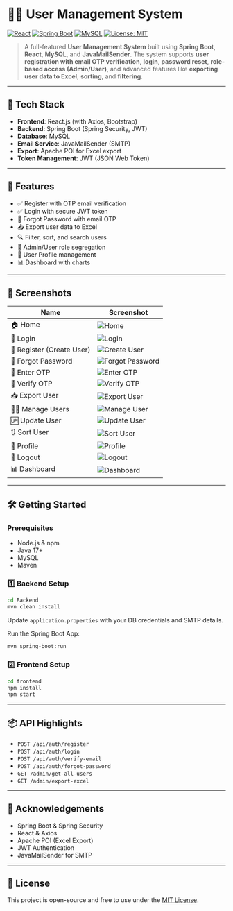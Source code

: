 # 🧑‍💼 User Management System

[![React](https://img.shields.io/badge/Frontend-React.js-blue?logo=react)](https://reactjs.org/)
[![Spring Boot](https://img.shields.io/badge/Backend-Spring%20Boot-green?logo=spring)](https://spring.io/projects/spring-boot)
[![MySQL](https://img.shields.io/badge/Database-MySQL-blue?logo=mysql)](https://www.mysql.com/)
[![License: MIT](https://img.shields.io/badge/License-MIT-yellow.svg)](LICENSE)

> A full-featured **User Management System** built using **Spring Boot**, **React**, **MySQL**, and **JavaMailSender**. The system supports **user registration with email OTP verification**, **login**, **password reset**, **role-based access (Admin/User)**, and advanced features like **exporting user data to Excel**, **sorting**, and **filtering**.

---

## 🚀 Tech Stack

- **Frontend**: React.js (with Axios, Bootstrap)
- **Backend**: Spring Boot (Spring Security, JWT)
- **Database**: MySQL
- **Email Service**: JavaMailSender (SMTP)
- **Export**: Apache POI for Excel export
- **Token Management**: JWT (JSON Web Token)

---

## 🔐 Features

- ✅ Register with OTP email verification  
- ✅ Login with secure JWT token  
- 🔁 Forgot Password with email OTP  
- 📤 Export user data to Excel  
- 🔍 Filter, sort, and search users  
- 🔑 Admin/User role segregation  
- 👤 User Profile management  
- 📊 Dashboard with charts  

---

## 📸 Screenshots

| Name | Screenshot |
|------|------------|
| 🏠 Home | ![Home](https://github.com/AkashKobal/User-Management-System/blob/main/screenshot/home.png) |
| 🔐 Login | ![Login](https://github.com/AkashKobal/User-Management-System/blob/main/screenshot/login.png) |
| 📝 Register (Create User) | ![Create User](https://github.com/AkashKobal/User-Management-System/blob/main/screenshot/create_user.png) |
| 🔑 Forgot Password | ![Forgot Password](https://github.com/AkashKobal/User-Management-System/blob/main/screenshot/forgot_password.png) |
| 📧 Enter OTP | ![Enter OTP](https://github.com/AkashKobal/User-Management-System/blob/main/screenshot/enter_otp.png) |
| 🔄 Verify OTP | ![Verify OTP](https://github.com/AkashKobal/User-Management-System/blob/main/screenshot/verify_otp.png) |
| 📥 Export User | ![Export User](https://github.com/AkashKobal/User-Management-System/blob/main/screenshot/export_user.png) |
| 🧑‍💼 Manage Users | ![Manage User](https://github.com/AkashKobal/User-Management-System/blob/main/screenshot/manage_user.png) |
| 🆙 Update User | ![Update User](https://github.com/AkashKobal/User-Management-System/blob/main/screenshot/update_user.png) |
| 🔃 Sort User | ![Sort User](https://github.com/AkashKobal/User-Management-System/blob/main/screenshot/sort_user.png) |
| 📄 Profile | ![Profile](https://github.com/AkashKobal/User-Management-System/blob/main/screenshot/profile.png) |
| 🔁 Logout | ![Logout](https://github.com/AkashKobal/User-Management-System/blob/main/screenshot/logout.png) |
| 📊 Dashboard | ![Dashboard](https://github.com/AkashKobal/User-Management-System/blob/main/screenshot/dashboard.png) |

---

## 🛠️ Getting Started

### Prerequisites
- Node.js & npm
- Java 17+
- MySQL
- Maven

### 1️⃣ Backend Setup

```bash
cd Backend
mvn clean install
```

Update `application.properties` with your DB credentials and SMTP details.

Run the Spring Boot App:

```bash
mvn spring-boot:run
```

### 2️⃣ Frontend Setup

```bash
cd frontend
npm install
npm start
```

---

## 📦 API Highlights

- `POST /api/auth/register`
- `POST /api/auth/login`
- `POST /api/auth/verify-email`
- `POST /api/auth/forgot-password`
- `GET /admin/get-all-users`
- `GET /admin/export-excel`

---

## 🙌 Acknowledgements

- Spring Boot & Spring Security
- React & Axios
- Apache POI (Excel Export)
- JWT Authentication
- JavaMailSender for SMTP

---

## 📄 License

This project is open-source and free to use under the [MIT License](LICENSE).
